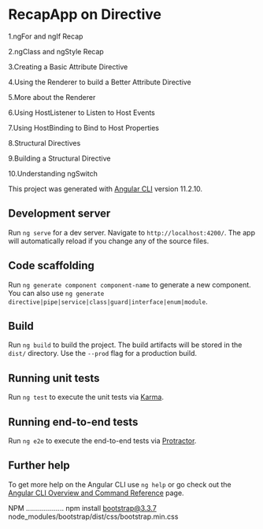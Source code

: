 # RecapApp on Directive

1.ngFor and ngIf Recap

2.ngClass and ngStyle Recap

3.Creating a Basic Attribute Directive

4.Using the Renderer to build a Better Attribute Directive

5.More about the Renderer

6.Using HostListener to Listen to Host Events

7.Using HostBinding to Bind to Host Properties

8.Structural Directives

9.Building a Structural Directive

10.Understanding ngSwitch

This project was generated with [Angular CLI](https://github.com/angular/angular-cli) version 11.2.10.

## Development server

Run `ng serve` for a dev server. Navigate to `http://localhost:4200/`. The app will automatically reload if you change any of the source files.

## Code scaffolding

Run `ng generate component component-name` to generate a new component. You can also use `ng generate directive|pipe|service|class|guard|interface|enum|module`.

## Build

Run `ng build` to build the project. The build artifacts will be stored in the `dist/` directory. Use the `--prod` flag for a production build.

## Running unit tests

Run `ng test` to execute the unit tests via [Karma](https://karma-runner.github.io).

## Running end-to-end tests

Run `ng e2e` to execute the end-to-end tests via [Protractor](http://www.protractortest.org/).

## Further help

To get more help on the Angular CLI use `ng help` or go check out the [Angular CLI Overview and Command Reference](https://angular.io/cli) page.

NPM
...................
npm install bootstrap@3.3.7
node_modules/bootstrap/dist/css/bootstrap.min.css